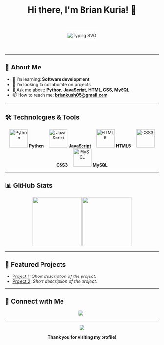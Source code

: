 <h1 align="center">Hi there, I'm Brian Kuria! 👋</h1>

<br/>

<p align="center">
  <img src="https://readme-typing-svg.demolab.com?font=Fira+Code&size=28&pause=1200&color=1F8ACB&center=true&vCenter=true&multiline=true&width=1000&lines=Welcome+to+my+GitHub+profile!;Developer+%7C+Open+Source+Enthusiast+%7C+Lifelong+Learner" alt="Typing SVG" style="max-width:100%;background:white;padding:8px 0;"/>
</p>

<br/>

---

## 🚀 About Me

- 🌱 I’m learning: <b>Software development</b>
- 👯 I’m looking to collaborate on projects
- 💬 Ask me about: <b>Python, JavaScript, HTML, CSS, MySQL</b>
- 📫 How to reach me: <b>briankush05@gmail.com</b>


---

## 🛠️ Technologies & Tools

<p align="center">
  <img src="https://cdn.jsdelivr.net/gh/devicons/devicon/icons/python/python-original.svg" alt="Python" width="60" height="60"/>
  <span><b>Python&nbsp;&nbsp;&nbsp;&nbsp;</b></span>
  <img src="https://cdn.jsdelivr.net/gh/devicons/devicon/icons/javascript/javascript-original.svg" alt="JavaScript" width="60" height="60"/>
  <span><b>JavaScript&nbsp;&nbsp;&nbsp;&nbsp;</b></span>
  <img src="https://cdn.jsdelivr.net/gh/devicons/devicon/icons/html5/html5-original.svg" alt="HTML5" width="60" height="60"/>
  <span><b>HTML5&nbsp;&nbsp;&nbsp;&nbsp;</b></span>
  <img src="https://cdn.jsdelivr.net/gh/devicons/devicon/icons/css3/css3-original.svg" alt="CSS3" width="60" height="60"/>
  <span><b>CSS3&nbsp;&nbsp;&nbsp;&nbsp;</b></span>
  <img src="https://cdn.jsdelivr.net/gh/devicons/devicon/icons/mysql/mysql-original.svg" alt="MySQL" width="60" height="60"/>
  <span><b>MySQL</b></span>
</p>

---

## 📊 GitHub Stats

<p align="center">
  <img src="https://github-readme-stats.vercel.app/api?username=briankush&show_icons=true&theme=radical&hide_border=true" height="160"/>
  <img src="https://github-readme-stats.vercel.app/api/top-langs/?username=briankush&layout=compact&hide_border=true&theme=radical" height="160"/>
</p>

---

## 📂 Featured Projects

- [Project 1](https://github.com/briankush/project1): _Short description of the project._
- [Project 2](https://github.com/briankush/project2): _Short description of the project._
<!-- Add more projects as needed -->

---

## 🤝 Connect with Me

<p align="center">
  <a href="https://www.linkedin.com/in/brian-mwangi-a493a12a2/">
    <img src="https://img.shields.io/badge/LinkedIn-0077B5?style=for-the-badge&logo=linkedin&logoColor=white"/>
  </a>
  &nbsp;
 
  <!-- Add additional contact/social links here -->
</p>

---

<p align="center">
  <img src="https://capsule-render.vercel.app/api?type=waving&color=gradient&height=100&section=footer"/>
</p>

<p align="center"><b>Thank you for visiting my profile!</b></p>
